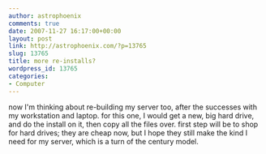 ```yaml
---
author: astrophoenix
comments: true
date: 2007-11-27 16:17:00+00:00
layout: post
link: http://astrophoenix.com/?p=13765
slug: 13765
title: more re-installs?
wordpress_id: 13765
categories:
- Computer
---
```


now I'm thinking about re-building my server too, after the successes with my workstation and laptop. for this one, I would get a new, big hard drive, and do the install on it, then copy all the files over. first step will be to shop for hard drives; they are cheap now, but I hope they still make the kind I need for my server, which is a turn of the century model.
